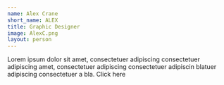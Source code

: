 ```yaml
---
name: Alex Crane
short_name: ALEX
title: Graphic Designer
image: AlexC.png
layout: person
---
```

Lorem ipsum dolor sit amet, consectetuer adipiscing consectetuer adipiscing amet, consectetuer adipiscing consectetuer adipiscin blatuer adipiscing consectetuer a bla. Click here

